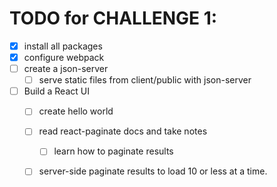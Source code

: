 # TODO for CHALLENGE 1:

- [X] install all packages
- [X] configure webpack
- [ ] create a json-server
  - [ ] serve static files from client/public with json-server
- [ ] Build a React UI
  - [ ] create hello world
  - [ ] read react-paginate docs and take notes
    - [ ] learn how to paginate results
  - [ ] server-side paginate results to load 10 or less at a time.

